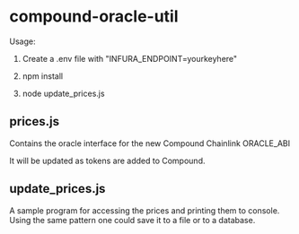 # compound-oracle-util

Usage:

1) Create a .env file with "INFURA_ENDPOINT=yourkeyhere"

2) npm install

3) node update_prices.js



## prices.js

Contains the oracle interface for the new Compound Chainlink ORACLE_ABI

It will be updated as tokens are added to Compound.


## update_prices.js

A sample program for accessing the prices and printing them to console. Using the same pattern one could save it to a file or to a database.
